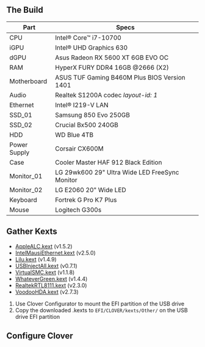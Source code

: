 ## The Build

| Part         | Specs                                          |
| ------------ | ---------------------------------------------- |
| CPU          | Intel® Core™ i7-10700                          |
| iGPU         | Intel® UHD Graphics 630                        |
| dGPU         | Asus Radeon RX 5600 XT 6GB EVO OC              |
| RAM          | HyperX FURY DDR4 16GB @2666 (X2)               |
| Motherboard  | ASUS TUF Gaming B460M Plus BIOS Version 1401   |
| Audio        | Realtek S1200A codec _layout-id: 1_            |
| Ethernet     | Intel® I219-V LAN                              |
| SSD_01       | Samsung 850 Evo 250GB                          |
| SSD_02       | Crucial Bx500 240GB                            |
| HDD          | WD Blue 4TB                                    |
| Power Supply | Corsair CX600M                                 |
| Case         | Cooler Master HAF 912 Black Edition            |
| Monitor_01   | LG 29wk600 29" Ultra Wide LED FreeSync Monitor |
| Monitor_02   | LG E2060 20" Wide LED                          |
| Keyboard     | Fortrek G Pro K7 Plus                          |
| Mouse        | Logitech G300s                                 |

## Gather Kexts

- [AppleALC.kext](https://github.com/acidanthera/AppleALC/releases) (v1.5.2)
- [IntelMausiEthernet.kext](https://onedrive.live.com/?authkey=%21APjCyRpzoAKp4xs&id=FE4038DA929BFB23%21455134&cid=FE4038DA929BFB23) (v2.5.0)
- [Lilu.kext](https://github.com/acidanthera/Lilu/releases) (v1.4.9)
- [USBInjectAll.kext](https://bitbucket.org/RehabMan/os-x-usb-inject-all/downloads/) (v0.7.1)
- [VirtualSMC.kext](https://github.com/acidanthera/VirtualSMC/releases) (v1.1.8)
- [WhateverGreen.kext](https://github.com/acidanthera/WhateverGreen/releases) (v1.4.4)
- [RealtekRTL8111.kext](https://github.com/Mieze/RTL8111_driver_for_OS_XRealtekRTL8111.kext) (v2.3.0)
- [VoodooHDA.kext](https://github.com/chris1111/VoodooHDA-2.9.2-Clover-V15t) (v2.7.3)

1. Use Clover Configurator to mount the EFI partition of the USB drive
2. Copy the downloaded .kexts to `EFI/CLOVER/kexts/Other/` on the USB drive EFI partition

## Configure Clover

